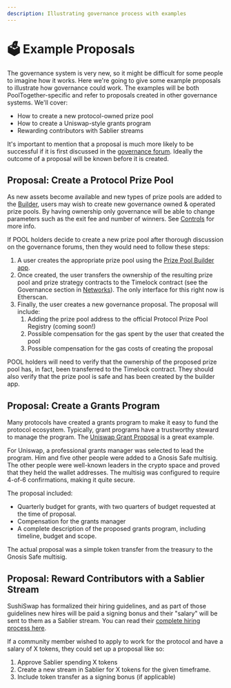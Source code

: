 ```yaml
---
description: Illustrating governance process with examples
---
```


# 🗳️ Example Proposals

The governance system is very new, so it might be difficult for some people to imagine how it works.  Here we're going to give some example proposals to illustrate how governance could work.  The examples will be both PoolTogether-specific and refer to proposals created in other governance systems.  We'll cover:

* How to create a new protocol-owned prize pool
* How to create a Uniswap-style grants program
* Rewarding contributors with Sablier streams

It's important to mention that a proposal is much more likely to be successful if it is first discussed in the [governance forum](https://gov.pooltogether.com/).  Ideally the outcome of a proposal will be known before it is created.

## Proposal: Create a Protocol Prize Pool

As new assets become available and new types of prize pools are added to the [Builder](../protocol/prize-pool/prize-pool-builder.md), users may wish to create new governance owned & operated prize pools.  By having ownership only governance will be able to change parameters such as the exit fee and number of winners.  See [Controls](controls.md) for more info.

If POOL holders decide to create a new prize pool after thorough discussion on the governance forums, then they would need to follow these steps:

1. A user creates the appropriate prize pool using the [Prize Pool Builder app](https://builder.pooltogether.com/).
2. Once created, the user transfers the ownership of the resulting prize pool and prize strategy contracts to the Timelock contract \(see the Governance section in [Networks](../resources/networks/)\).  The only interface for this right now is Etherscan.
3. Finally, the user creates a new governance proposal.  The proposal will include:
   1. Adding the prize pool address to the official Protocol Prize Pool Registry \(coming soon!\)
   2. Possible compensation for the gas spent by the user that created the pool
   3. Possible compensation for the gas costs of creating the proposal

POOL holders will need to verify that the ownership of the proposed prize pool has, in fact, been transferred to the Timelock contract.  They should also verify that the prize pool is safe and has been created by the builder app.

## Proposal: Create a Grants Program

Many protocols have created a grants program to make it easy to fund the protocol ecosystem.  Typically, grant programs have a trustworthy steward to manage the program.  The [Uniswap Grant Proposal](https://app.uniswap.org/#/vote/3) is a great example.

For Uniswap, a professional grants manager was selected to lead the program.  Him and five other people were added to a Gnosis Safe multisig.  The other people were well-known leaders in the crypto space and proved that they held the wallet addresses.  The multisig was configured to require 4-of-6 confirmations, making it quite secure.

The proposal included:

* Quarterly budget for grants, with two quarters of budget requested at the time of proposal.
* Compensation for the grants manager
* A complete description of the proposed grants program, including timeline, budget and scope.

The actual proposal was a simple token transfer from the treasury to the Gnosis Safe multisig.

## Proposal: Reward Contributors with a Sablier Stream

SushiSwap has formalized their hiring guidelines, and as part of those guidelines new hires will be paid a signing bonus and their "salary" will be sent to them as a Sablier stream.  You can read their [complete hiring process here](https://forum.sushiswapclassic.org/t/sushi-hiring-guidelines-v2/1866).

If a community member wished to apply to work for the protocol and have a salary of X tokens, they could set up a proposal like so:

1. Approve Sablier spending X tokens
2. Create a new stream in Sablier for X tokens for the given timeframe.
3. Include token transfer as a signing bonus \(if applicable\)




